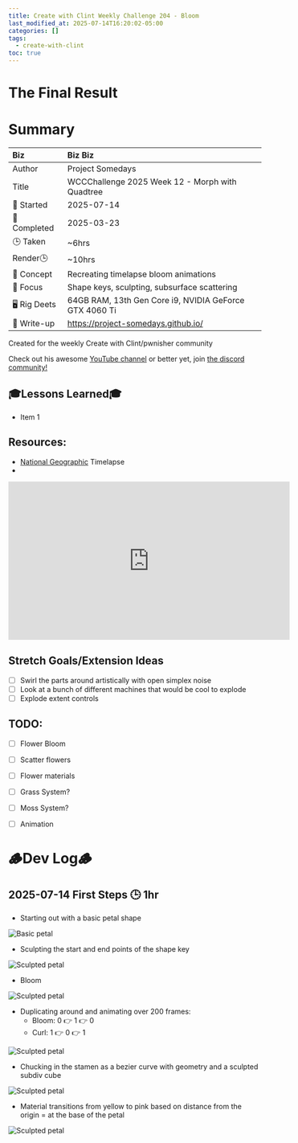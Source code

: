 ```yaml
---
title: Create with Clint Weekly Challenge 204 - Bloom
last_modified_at: 2025-07-14T16:20:02-05:00
categories: []
tags:
  - create-with-clint
toc: true
---
```


# The Final Result
<!-- [![Watch the video](https://img.youtube.com/vi/4eS8dGd9_TI/maxresdefault.jpg)](https://youtu.be/4eS8dGd9_TI) -->

# Summary

| Biz             | Biz Biz                               |
|:--------        | :---------                                |
| Author          | Project Somedays                      |
| Title           | WCCChallenge 2025 Week 12 - Morph with Quadtree |
| 📅 Started      | 2025-07-14       |
| 📅 Completed    | 2025-03-23        |
| 🕒 Taken        | ~6hrs                                  |
| Render🕒        | ~10hrs          |
| 🤯 Concept      | Recreating timelapse bloom animations        |
| 🔎 Focus        | Shape keys, sculpting, subsurface scattering       |
| 🖥️ Rig Deets    | 64GB RAM, 13th Gen Core i9, NVIDIA GeForce GTX 4060 Ti |
| 📔 Write-up     | https://project-somedays.github.io/ |

Created for the weekly Create with Clint/pwnisher community

Check out his awesome [YouTube channel](https://www.youtube.com/c/pwnisher) or better yet, join [the discord community!](https://discord.com/channels/673719770410909696/688444060737994785/922141725944872980)

## 🎓Lessons Learned🎓
- Item 1

## Resources:
- [National Geographic](https://www.youtube.com/@NatGeo) Timelapse
- 
<iframe width="560" height="315" src="https://www.youtube.com/embed/LjCzPp-MK48?si=ZnGB66Fd814-FRzh" title="YouTube video player" frameborder="0" allow="accelerometer; autoplay; clipboard-write; encrypted-media; gyroscope; picture-in-picture; web-share" referrerpolicy="strict-origin-when-cross-origin" allowfullscreen></iframe>

## Stretch Goals/Extension Ideas
- [ ] Swirl the parts around artistically with open simplex noise
- [ ] Look at a bunch of different machines that would be cool to explode
- [ ] Explode extent controls

## TODO:
- [ ] Flower Bloom
- [ ] Scatter flowers
- [ ] Flower materials
- [ ] Grass System?
- [ ] Moss System?
- [ ] Animation


# 🪵Dev Log🪵

## 2025-07-14 First Steps 🕒 1hr
- Starting out with a basic petal shape  
  
![Basic petal](/assets/images/2025-07-14%20_Bloom_Step01%20.png)
- Sculpting the start and end points of the shape key
  
![Sculpted petal](/assets/images/2025-07-14%20_Bloom_Step02.png)

- Bloom
  
![Sculpted petal](/assets/images/2025-07-14%20_Bloom_Step03.png)

- Duplicating around and animating over 200 frames: 
  - Bloom: 0 👉 1 👉 0
  - Curl: 1 👉 0 👉 1
  
![Sculpted petal](/assets/images/2025-07-14%20_Bloom_Step04.png)

- Chucking in the stamen as a bezier curve with geometry and a sculpted subdiv cube

![Sculpted petal](/assets/images/2025-07-14%20_Bloom_Step05.png)

- Material transitions from yellow to pink based on distance from the origin = at the base of the petal

![Sculpted petal](/assets/images/2025-07-14%20_Bloom_Step06.png)


